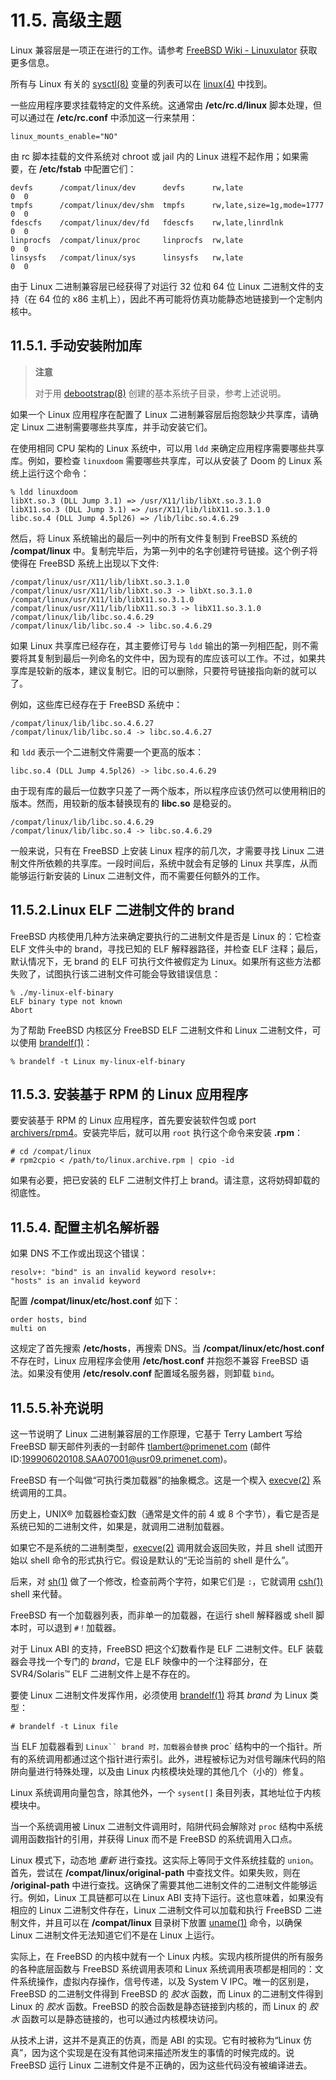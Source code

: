 # 11.5. 高级主题

Linux 兼容层是一项正在进行的工作。请参考 [FreeBSD Wiki - Linuxulator](https://wiki.freebsd.org/Linuxulator) 获取更多信息。

所有与 Linux 有关的 [sysctl(8)](https://www.freebsd.org/cgi/man.cgi?query=sysctl\&sektion=8\&format=html) 变量的列表可以在 [linux(4)](https://www.freebsd.org/cgi/man.cgi?query=linux\&sektion=4\&format=html) 中找到。

一些应用程序要求挂载特定的文件系统。这通常由 **/etc/rc.d/linux** 脚本处理，但可以通过在 **/etc/rc.conf** 中添加这一行来禁用：

```
linux_mounts_enable="NO"
```

由 rc 脚本挂载的文件系统对 chroot 或 jail 内的 Linux 进程不起作用；如果需要，在 **/etc/fstab** 中配置它们：

```
devfs      /compat/linux/dev      devfs      rw,late                    0  0
tmpfs      /compat/linux/dev/shm  tmpfs      rw,late,size=1g,mode=1777  0  0
fdescfs    /compat/linux/dev/fd   fdescfs    rw,late,linrdlnk           0  0
linprocfs  /compat/linux/proc     linprocfs  rw,late                    0  0
linsysfs   /compat/linux/sys      linsysfs   rw,late                    0  0
```

由于 Linux 二进制兼容层已经获得了对运行 32 位和 64 位 Linux 二进制文件的支持（在 64 位的 x86 主机上），因此不再可能将仿真功能静态地链接到一个定制内核中。

## 11.5.1. 手动安装附加库

> **注意**
>
> 对于用 [debootstrap(8)](https://www.freebsd.org/cgi/man.cgi?query=debootstrap\&sektion=8\&format=html) 创建的基本系统子目录，参考上述说明。

如果一个 Linux 应用程序在配置了 Linux 二进制兼容层后抱怨缺少共享库，请确定 Linux 二进制需要哪些共享库，并手动安装它们。

在使用相同 CPU 架构的 Linux 系统中，可以用 `ldd` 来确定应用程序需要哪些共享库。例如，要检查 `linuxdoom` 需要哪些共享库，可以从安装了 Doom 的 Linux 系统上运行这个命令：

```
% ldd linuxdoom
libXt.so.3 (DLL Jump 3.1) => /usr/X11/lib/libXt.so.3.1.0
libX11.so.3 (DLL Jump 3.1) => /usr/X11/lib/libX11.so.3.1.0
libc.so.4 (DLL Jump 4.5pl26) => /lib/libc.so.4.6.29
```

然后，将 Linux 系统输出的最后一列中的所有文件复制到 FreeBSD 系统的 **/compat/linux** 中。复制完毕后，为第一列中的名字创建符号链接。这个例子将使得在 FreeBSD 系统上出现以下文件:

```
/compat/linux/usr/X11/lib/libXt.so.3.1.0
/compat/linux/usr/X11/lib/libXt.so.3 -> libXt.so.3.1.0
/compat/linux/usr/X11/lib/libX11.so.3.1.0
/compat/linux/usr/X11/lib/libX11.so.3 -> libX11.so.3.1.0
/compat/linux/lib/libc.so.4.6.29
/compat/linux/lib/libc.so.4 -> libc.so.4.6.29
```

如果 Linux 共享库已经存在，其主要修订号与 `ldd` 输出的第一列相匹配，则不需要将其复制到最后一列命名的文件中，因为现有的库应该可以工作。不过，如果共享库是较新的版本，建议复制它。旧的可以删除，只要符号链接指向新的就可以了。

例如，这些库已经存在于 FreeBSD 系统中：

```
/compat/linux/lib/libc.so.4.6.27
/compat/linux/lib/libc.so.4 -> libc.so.4.6.27
```

和 `ldd` 表示一个二进制文件需要一个更高的版本：

```
libc.so.4 (DLL Jump 4.5pl26) -> libc.so.4.6.29
```

由于现有库的最后一位数字只差了一两个版本，所以程序应该仍然可以使用稍旧的版本。然而，用较新的版本替换现有的 **libc.so** 是稳妥的。

```
/compat/linux/lib/libc.so.4.6.29
/compat/linux/lib/libc.so.4 -> libc.so.4.6.29
```

一般来说，只有在 FreeBSD 上安装 Linux 程序的前几次，才需要寻找 Linux 二进制文件所依赖的共享库。一段时间后，系统中就会有足够的 Linux 共享库，从而能够运行新安装的 Linux 二进制文件，而不需要任何额外的工作。

## 11.5.2.Linux ELF 二进制文件的 brand

FreeBSD 内核使用几种方法来确定要执行的二进制文件是否是 Linux 的：它检查 ELF 文件头中的 brand，寻找已知的 ELF 解释器路径，并检查 ELF 注释；最后，默认情况下，无 brand 的 ELF 可执行文件被假定为 Linux。如果所有这些方法都失败了，试图执行该二进制文件可能会导致错误信息：

```
% ./my-linux-elf-binary
ELF binary type not known
Abort
```

为了帮助 FreeBSD 内核区分 FreeBSD ELF 二进制文件和 Linux 二进制文件，可以使用 [brandelf(1)](https://www.freebsd.org/cgi/man.cgi?query=brandelf\&sektion=1\&format=html)：

```
% brandelf -t Linux my-linux-elf-binary
```

## 11.5.3. 安装基于 RPM 的 Linux 应用程序

要安装基于 RPM 的 Linux 应用程序，首先要安装软件包或 port [archivers/rpm4](https://cgit.freebsd.org/ports/tree/archivers/rpm4/pkg-descr)。安装完毕后，就可以用 `root` 执行这个命令来安装 **.rpm**：

```
# cd /compat/linux
# rpm2cpio < /path/to/linux.archive.rpm | cpio -id
```

如果有必要，把已安装的 ELF 二进制文件打上 brand。请注意，这将妨碍卸载的彻底性。

## 11.5.4. 配置主机名解析器

如果 DNS 不工作或出现这个错误：

```
resolv+: "bind" is an invalid keyword resolv+:
"hosts" is an invalid keyword
```

配置 **/compat/linux/etc/host.conf** 如下：

```
order hosts, bind
multi on
```

这规定了首先搜索 **/etc/hosts**，再搜索 DNS。当 **/compat/linux/etc/host.conf** 不存在时，Linux 应用程序会使用 **/etc/host.conf** 并抱怨不兼容 FreeBSD 语法。如果没有使用 **/etc/resolv.conf** 配置域名服务器，则卸载 `bind`。

## 11.5.5.补充说明

这一节说明了 Linux 二进制兼容层的工作原理，它基于 Terry Lambert 写给 FreeBSD 聊天邮件列表的一封邮件 [tlambert@primenet.com](../di-10-zhang-linux-er-jin-zhi-jian-rong-ceng/tlambert@primenet.com) (邮件 ID:[199906020108.SAA07001@usr09.primenet.com](mailto:199906020108.SAA07001@usr09.primenet.com))。

FreeBSD 有一个叫做“可执行类加载器”的抽象概念。这是一个楔入 [execve(2)](https://www.freebsd.org/cgi/man.cgi?query=execve\&sektion=2\&format=html) 系统调用的工具。

历史上，UNIX® 加载器检查幻数（通常是文件的前 4 或 8 个字节），看它是否是系统已知的二进制文件，如果是，就调用二进制加载器。

如果它不是系统的二进制类型，[execve(2)](https://www.freebsd.org/cgi/man.cgi?query=execve\&sektion=2\&format=html) 调用就会返回失败，并且 shell 试图开始以 shell 命令的形式执行它。假设是默认的“无论当前的 shell 是什么”。

后来，对 [sh(1)](https://www.freebsd.org/cgi/man.cgi?query=sh\&sektion=1\&format=html) 做了一个修改，检查前两个字符，如果它们是 `:`，它就调用 [csh(1)](https://www.freebsd.org/cgi/man.cgi?query=csh\&sektion=1\&format=html) shell 来代替。

FreeBSD 有一个加载器列表，而非单一的加载器，在运行 shell 解释器或 shell 脚本时，可以退到 `#！`加载器。

对于 Linux ABI 的支持，FreeBSD 把这个幻数看作是 ELF 二进制文件。ELF 装载器会寻找一个专门的 _brand_，它是 ELF 映像中的一个注释部分，在 SVR4/Solaris™ ELF 二进制文件上是不存在的。

要使 Linux 二进制文件发挥作用，必须使用 [brandelf(1)](https://www.freebsd.org/cgi/man.cgi?query=brandelf\&sektion=1\&format=html) 将其 _brand_ 为 Linux 类型：

```
# brandelf -t Linux file
```

当 ELF 加载器看到 `Linux`` brand 时，加载器会替换` proc\` 结构中的一个指针。所有的系统调用都通过这个指针进行索引。此外，进程被标记为对信号蹦床代码的陷阱向量进行特殊处理，以及由 Linux 内核模块处理的其他几个（小的）修复。

Linux 系统调用向量包含，除其他外，一个 `sysent[]` 条目列表，其地址位于内核模块中。

当一个系统调用被 Linux 二进制文件调用时，陷阱代码会解除对 `proc` 结构中系统调用函数指针的引用，并获得 Linux 而不是 FreeBSD 的系统调用入口点。

Linux 模式下，动态地 _重新_ 进行查找。这实际上等同于文件系统挂载的 `union`。首先，尝试在 **/compat/linux/original-path** 中查找文件。如果失败，则在 **/original-path** 中进行查找。这确保了需要其他二进制文件的二进制文件能够运行。例如，Linux 工具链都可以在 Linux ABI 支持下运行。这也意味着，如果没有相应的 Linux 二进制文件存在，Linux 二进制文件可以加载和执行 FreeBSD 二进制文件，并且可以在 **/compat/linux** 目录树下放置 [uname(1)](https://www.freebsd.org/cgi/man.cgi?query=uname\&sektion=1\&format=html) 命令，以确保 Linux 二进制文件无法知道它们不是在 Linux 上运行。

实际上，在 FreeBSD 的内核中就有一个 Linux 内核。实现内核所提供的所有服务的各种底层函数与 FreeBSD 系统调用表项和 Linux 系统调用表项都是相同的：文件系统操作，虚拟内存操作，信号传递，以及 System V IPC。唯一的区别是，FreeBSD 的二进制文件得到 FreeBSD 的 _胶水_ 函数，而 Linux 的二进制文件得到 Linux 的 _胶水_ 函数。FreeBSD 的胶合函数是静态链接到内核的，而 Linux 的 _胶水_ 函数可以是静态链接的，也可以通过内核模块访问。

从技术上讲，这并不是真正的仿真，而是 ABI 的实现。它有时被称为“Linux 仿真”，因为这个实现是在没有其他词来描述所发生的事情的时候完成的。说 FreeBSD 运行 Linux 二进制文件是不正确的，因为这些代码没有被编译进去。
